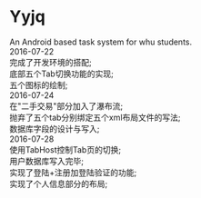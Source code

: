 # Yyjq   
An Android based task system for whu students.   
2016-07-22   
完成了开发环境的搭配;   
底部五个Tab切换功能的实现;   
五个图标的绘制;   
2016-07-24   
在"二手交易"部分加入了瀑布流;   
抛弃了五个tab分别绑定五个xml布局文件的写法;   
数据库字段的设计与写入;   
2016-07-28   
使用TabHost控制Tab页的切换;   
用户数据库写入完毕;   
实现了登陆+注册加登陆验证的功能;   
实现了个人信息部分的布局; 

